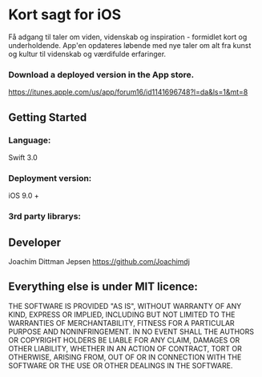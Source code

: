 # Kort sagt for iOS 
Få adgang til taler om viden, videnskab og inspiration - formidlet kort og underholdende.
App'en opdateres løbende med nye taler om alt fra kunst og kultur til videnskab og værdifulde erfaringer.

### Download a deployed version in the App store.
https://itunes.apple.com/us/app/forum16/id1141696748?l=da&ls=1&mt=8

## Getting Started

### Language: 
Swift 3.0

### Deployment version:
iOS 9.0 + 


### 3rd party librarys:


## Developer 
Joachim Dittman Jepsen
https://github.com/Joachimdj


## Everything else is under MIT licence:
THE SOFTWARE IS PROVIDED "AS IS", WITHOUT WARRANTY OF ANY KIND, EXPRESS OR IMPLIED, INCLUDING BUT NOT LIMITED TO THE WARRANTIES OF MERCHANTABILITY, FITNESS FOR A PARTICULAR PURPOSE AND NONINFRINGEMENT. IN NO EVENT SHALL THE AUTHORS OR COPYRIGHT HOLDERS BE LIABLE FOR ANY CLAIM, DAMAGES OR OTHER LIABILITY, WHETHER IN AN ACTION OF CONTRACT, TORT OR OTHERWISE, ARISING FROM, OUT OF OR IN CONNECTION WITH THE SOFTWARE OR THE USE OR OTHER DEALINGS IN THE SOFTWARE.
